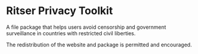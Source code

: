 # Ritser Privacy Toolkit

A file package that helps users avoid censorship and government surveillance in countries with restricted civil liberties.

The redistribution of the website and package is permitted and encouraged.
